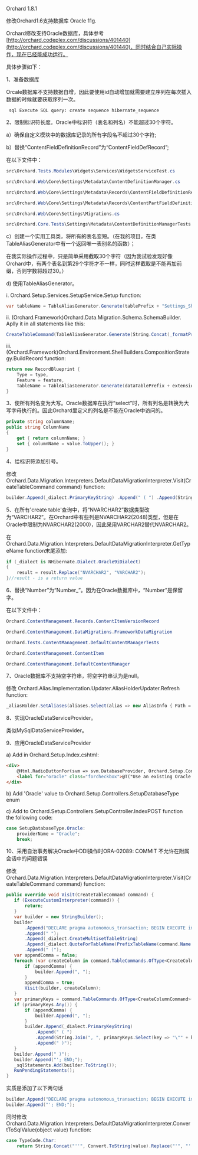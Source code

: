 Orchard 1.8.1
















修改Orchard1.6支持数据库 Oracle 11g.

Orchard修改支持Oracle数据库，具体参考[http://orchard.codeplex.com/discussions/401440](http://orchard.codeplex.com/discussions/401440)，同时结合自己实际操作，现在已经能成功运行。

具体步骤如下：

1、准备数据库

Orcale数据库不支持数据自增，因此要使用id自动增加就需要建立序列在每次插入数据的时候就要获取序列一次。

``` sql Execute SQL query: create sequence hibernate_sequence```

2、限制标识符长度。Oracle中标识符（表名和列名）不能超过30个字符。

a）确保自定义模块中的数据库记录的所有字段名不超过30个字符;

b）替换“ContentFieldDefinitionRecord”为“ContentFieldDefRecord”;

在以下文件中：

``` csharp
src\Orchard.Tests.Modules\Widgets\Services\WidgetsServiceTest.cs

src\Orchard.Web\Core\Settings\Metadata\ContentDefinitionManager.cs

src\Orchard.Web\Core\Settings\Metadata\Records\ContentFieldDefinitionRecord.cs

src\Orchard.Web\Core\Settings\Metadata\Records\ContentPartFieldDefinitionRecord.cs

src\Orchard.Web\Core\Settings\Migrations.cs

src\Orchard.Core.Tests\Settings\Metadata\ContentDefinitionManagerTests.cs
```

c）创建一个实用工具类，将所有的表名变短。（在我的项目，在类TableAliasGenerator中有一个返回唯一表别名的函数）；

在我实际操作过程中，只是简单采用截取30个字符（因为我试验发现好像Orchard中，有两个表名到第29个字符才不一样，同时这样截取是不能再加前缀，否则字数将超过30。）

d) 使用TableAliasGenerator。

i. Orchard.Setup.Services.SetupService.Setup function:

``` csharp
var tableName = TableAliasGenerator.Generate(tablePrefix + "Settings_ShellDescriptorRecord");
```

ii. (Orchard.Framework)Orchard.Data.Migration.Schema.SchemaBuilder. Aplly it in all statements like this:

``` csharp
CreateTableCommand(TableAliasGenerator.Generate(String.Concat(_formatPrefix(_featurePrefix), name)));
```

iii. (Orchard.Framework)Orchard.Environment.ShellBuilders.CompositionStrategy.BuildRecord function:

``` csharp
return new RecordBlueprint {
    Type = type,
    Feature = feature,
    TableName = TableAliasGenerator.Generate(dataTablePrefix + extensionName + '_' + type.Name);
}
```
    
3、使所有列名变为大写。Oracle数据库在执行“select”时，所有列名是转换为大写字母执行的。因此Orchard里定义的列名是不能在Oracle中访问的。

``` csharp
private string columnName;
public string ColumnName
{
    get { return columnName; }
    set { columnName = value.ToUpper(); }
}
```

4、给标识符添加引号。

修改Orchard.Data.Migration.Interpreters.DefaultDataMigrationInterpreter.Visit(CreateTableCommand command) function:

``` csharp
builder.Append(_dialect.PrimaryKeyString) .Append(" ( ") .Append(String.Join(", ", primaryKeys.Select(key => "\"" + key + "\"").ToArray())) .Append(" )");
```

5、在所有'create table'查询中，将“NVARCHAR2”数据类型改为“VARCHAR2”。在Orchard中有些列是NVARCHAR2(2048)类型，但是在Oracle中限制为NVARCHAR2(2000)，因此采用VARCHAR2替代NVARCHAR2。

在Orchard.Data.Migration.Interpreters.DefaultDataMigrationInterpreter.GetTypeName function末尾添加:

``` csharp
if (_dialect is NHibernate.Dialect.Oracle9iDialect)
{
    result = result.Replace("NVARCHAR2", "VARCHAR2");
}//result - is a return value
```
    
6、替换“Number”为“Number_”。因为在Oracle数据库中，“Number”是保留字。

在以下文件中：

``` csharp
Orchard.ContentManagement.Records.ContentItemVersionRecord

Orchard.ContentManagement.DataMigrations.FrameworkDataMigration

Orchard.Tests.ContentManagement.DefaultContentManagerTests

Orchard.ContentManagement.ContentItem

Orchard.ContentManagement.DefaultContentManager
```

7、Oracle数据库不支持空字符串，将空字符串认为是null。

修改 Orchard.Alias.Implementation.Updater.AliasHolderUpdater.Refresh function:

``` csharp
_aliasHolder.SetAliases(aliases.Select(alias => new AliasInfo { Path = alias.Item1 ?? string.Empty, Area = alias.Item2, RouteValues = alias.Item3 }));
```
    
8、实现OracleDataServiceProvider。

类似MySqlDataServiceProvider。	

9、应用OracleDataServiceProvider

a) Add in Orchard.Setup.Index.cshtml:

``` html
<div> 
    @Html.RadioButtonFor(svm => svm.DatabaseProvider, Orchard.Setup.Controllers.SetupDatabaseType.Oracle.ToString(), new { id = "oracle" }) 
    <label for="oracle" class="forcheckbox">@T("Use an existing Oracle database")</label> 
</div>
```

b) Add 'Oracle' value to Orchard.Setup.Controllers.SetupDatabaseType enum

c) Add to Orchard.Setup.Controllers.SetupController.IndexPOST function the following code:

``` csharp
case SetupDatabaseType.Oracle: 
    providerName = "Oracle"; 
    break;
```

10、采用自治事务解决Oracle中DDl操作时ORA-02089: COMMIT 不允许在附属会话中的问题错误

修改 Orchard.Data.Migration.Interpreters.DefaultDataMigrationInterpreter.Visit(CreateTableCommand command) function:

``` csharp
public override void Visit(CreateTableCommand command) {
   if (ExecuteCustomInterpreter(command)) {
       return;
   }
   var builder = new StringBuilder();
   builder
       .Append("DECLARE pragma autonomous_transaction; BEGIN EXECUTE immediate '")
       .Append(" ");
       .Append(_dialect.CreateMultisetTableString)
       .Append(_dialect.QuoteForTableName(PrefixTableName(command.Name.ToUpper())))
       .Append(" (");
   var appendComma = false;
   foreach (var createColumn in command.TableCommands.OfType<CreateColumnCommand>()) {
       if (appendComma) {
           builder.Append(", ");
       }
       appendComma = true;
       Visit(builder, createColumn);
   }
   var primaryKeys = command.TableCommands.OfType<CreateColumnCommand>().Where(ccc => ccc.IsPrimaryKey).Select(ccc => ccc.ColumnName);
   if (primaryKeys.Any()) {
       if (appendComma) {
           builder.Append(", ");
       }
       builder.Append(_dialect.PrimaryKeyString)
           .Append(" ( ")
           .Append(String.Join(", ", primaryKeys.Select(key => "\"" + key + "\"").ToArray()))
           .Append(" )");
   }
   builder.Append(" )");
   builder.Append("'; END;");
   _sqlStatements.Add(builder.ToString());
   RunPendingStatements();
}
```

实质是添加了以下两句话

``` csharp
builder.Append("DECLARE pragma autonomous_transaction; BEGIN EXECUTE immediate '");
builder.Append("'; END;");
```

同时修改Orchard.Data.Migration.Interpreters.DefaultDataMigrationInterpreter.ConvertToSqlValue(object value) function:

``` csharp
case TypeCode.Char:
    return String.Concat("''", Convert.ToString(value).Replace("'", "''"), "''");
```
